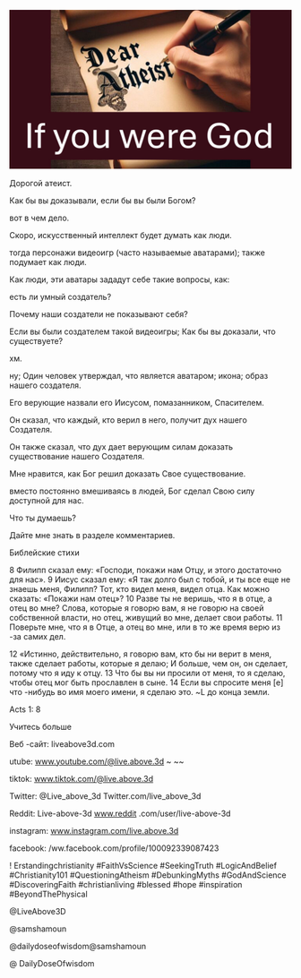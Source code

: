 ![Video cover image](../cover.jpg "cover photo")

Дорогой атеист.

Как бы вы доказывали, если бы вы были Богом?

вот в чем дело.

Скоро, искусственный интеллект будет думать как люди.

тогда персонажи видеоигр (часто называемые аватарами); также подумает как люди.

Как люди, эти аватары зададут себе такие вопросы, как:

есть ли умный создатель?

Почему наши создатели не показывают себя?

Если вы были создателем такой видеоигры; Как бы вы доказали, что существуете?

хм.

ну; Один человек утверждал, что является аватаром; икона; образ нашего создателя.

Его верующие назвали его Иисусом, помазанником, Спасителем.

Он сказал, что каждый, кто верил в него, получит дух нашего Создателя.

Он также сказал, что дух дает верующим силам доказать существование нашего Создателя.

Мне нравится, как Бог решил доказать Свое существование.

вместо постоянно вмешиваясь в людей, Бог сделал Свою силу доступной для нас.

Что ты думаешь?

Дайте мне знать в разделе комментариев.

Библейские стихи

8 Филипп сказал ему: «Господи, покажи нам Отцу, и этого достаточно для нас». 9 Иисус сказал ему: «Я так долго был с тобой, и ты все еще не знаешь меня, Филипп? Тот, кто видел меня, видел отца. Как можно сказать: «Покажи нам отец»? 10 Разве ты не веришь, что я в отце, а отец во мне? Слова, которые я говорю вам, я не говорю на своей собственной власти, но отец, живущий во мне, делает свои работы. 11 Поверьте мне, что я в Отце, а отец во мне, или в то же время верю из -за самих дел.

12 «Истинно, действительно, я говорю вам, кто бы ни верит в меня, также сделает работы, которые я делаю; И больше, чем он, он сделает, потому что я иду к отцу. 13 Что бы вы ни просили от меня, то я сделаю, чтобы отец мог быть прославлен в сыне. 14 Если вы спросите меня [e] что -нибудь во имя моего имени, я сделаю это. ~L до конца земли.

Acts 1: 8

Учитесь больше

Веб -сайт: liveabove3d.com

utube: www.youtube.com/@live.above.3d ~ ~~

tiktok: www.tiktok.com/@live.above.3d

Twitter: @Live_above_3d Twitter.com/live_above_3d

Reddit: Live-above-3d www.reddit .com/user/live-above-3d

instagram: www.instagram.com/live.above.3d

facebook: /ww.facebook.com/profile/100092339087423

! Erstandingchristianity #FaithVsScience #SeekingTruth #LogicAndBelief #Christianity101 #QuestioningAtheism #DebunkingMyths #GodAndScience #DiscoveringFaith #christianliving #blessed #hope #inspiration #BeyondThePhysical

@LiveAbove3D

@samshamoun

@dailydoseofwisdom@samshamoun

@ DailyDoseOfwisdom